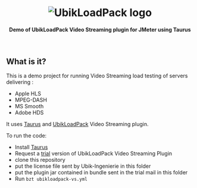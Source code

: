 <h1 align="center"><img src="https://ubikloadpack.com/img/ulp.png" alt="UbikLoadPack logo" /></h1>
<h4 align="center">Demo of UbikLoadPack Video Streaming plugin for JMeter using Taurus</h4>
<br>

## What is it?

This is a demo project for running Video Streaming load testing of servers delivering :
- Apple HLS
- MPEG-DASH
- MS Smooth
- Adobe HDS

It uses [Taurus](https://gettaurus.org) and [UbikLoadPack](https://ubikloadpack.com) Video Streaming plugin.

To run the code:

- Install [Taurus](https://gettaurus.org/install/Installation/)
- Request a [trial](https://ubikloadpack.com/tryout.php) version of UbikLoadPack Video Streaming Plugin
- clone this repository
- put the license file sent by Ubik-Ingenierie in this folder
- put the plugin jar contained in bundle sent in the trial mail in this folder
- Run  `bzt ubikloadpack-vs.yml`


